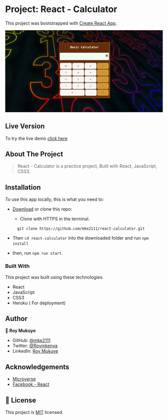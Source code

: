 # Project: React - Calculator

This project was bootstrapped with [Create React App](https://github.com/facebook/create-react-app).

<p align='center' class='d-flex'>
  <!-- ![screenshot](./Screenshot.png) -->
    <span align="">
    <img  title='wave' alt='waving' src='./calcu.png'>
  </span>
</p>

## Live Version

To try the live demo [click here](https://rcalculatorr.herokuapp.com/)

## About The Project

> React - Calculator is a practice project, Built with React, JavaScript, CSS3.

## Installation

To use this app locally, this is what you need to:

- [Download](https://github.com/mke2111/react-calculator.git) or clone this repo:

  - Clone with HTTPS in the terminal.

  ```
    git clone https://github.com/mke2111/react-calculator.git

  ```

- Then `cd react-calculator` into the downloaded folder and run `npm install`
- then, run `npm run start`.

### Built With

This project was built using these technologies.

- React
- JavaScript
- CSS3
- Heroku ( For deployment)

## Author

👤 **Roy Mukuye**

- GitHub: [@mke2111](https://github.com/mke2111)
- Twitter: [@Roymkenya](https://twitter.com/Roymkenya)
- LinkedIn: [Roy Mukuye](https://www.linkedin.com/in/roy-mukuye-42b07b1b4)

<!-- ACKNOWLEDGEMENTS -->

## Acknowledgements

- [Microverse](https://www.microverse.org/)
- [Facebook - React](https://github.com/facebook/create-react-app)

## 📝 License

This project is [MIT](https://opensource.org/licenses/MIT) licensed.
